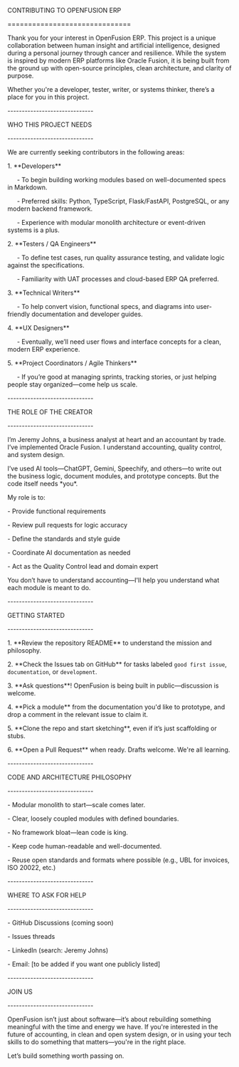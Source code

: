 ﻿CONTRIBUTING TO OPENFUSION ERP

\==============================

Thank you for your interest in OpenFusion ERP. This project is a unique collaboration between human insight and artificial intelligence, designed during a personal journey through cancer and resilience. While the system is inspired by modern ERP platforms like Oracle Fusion, it is being built from the ground up with open-source principles, clean architecture, and clarity of purpose.

Whether you're a developer, tester, writer, or systems thinker, there’s a place for you in this project.

\------------------------------

WHO THIS PROJECT NEEDS

\------------------------------

We are currently seeking contributors in the following areas:

1\. \*\*Developers\*\*  

`   `- To begin building working modules based on well-documented specs in Markdown.

`   `- Preferred skills: Python, TypeScript, Flask/FastAPI, PostgreSQL, or any modern backend framework.

`   `- Experience with modular monolith architecture or event-driven systems is a plus.

2\. \*\*Testers / QA Engineers\*\*

`   `- To define test cases, run quality assurance testing, and validate logic against the specifications.

`   `- Familiarity with UAT processes and cloud-based ERP QA preferred.

3\. \*\*Technical Writers\*\*

`   `- To help convert vision, functional specs, and diagrams into user-friendly documentation and developer guides.

4\. \*\*UX Designers\*\*

`   `- Eventually, we’ll need user flows and interface concepts for a clean, modern ERP experience.

5\. \*\*Project Coordinators / Agile Thinkers\*\*

`   `- If you’re good at managing sprints, tracking stories, or just helping people stay organized—come help us scale.

\------------------------------

THE ROLE OF THE CREATOR

\------------------------------

I’m Jeremy Johns, a business analyst at heart and an accountant by trade. I’ve implemented Oracle Fusion. I understand accounting, quality control, and system design.

I’ve used AI tools—ChatGPT, Gemini, Speechify, and others—to write out the business logic, document modules, and prototype concepts. But the code itself needs \*you\*.

My role is to:

\- Provide functional requirements

\- Review pull requests for logic accuracy

\- Define the standards and style guide

\- Coordinate AI documentation as needed

\- Act as the Quality Control lead and domain expert

You don’t have to understand accounting—I'll help you understand what each module is meant to do.

\------------------------------

GETTING STARTED

\------------------------------

1\. \*\*Review the repository README\*\* to understand the mission and philosophy.

2\. \*\*Check the Issues tab on GitHub\*\* for tasks labeled `good first issue`, `documentation`, or `development`.

3\. \*\*Ask questions\*\*! OpenFusion is being built in public—discussion is welcome.

4\. \*\*Pick a module\*\* from the documentation you'd like to prototype, and drop a comment in the relevant issue to claim it.

5\. \*\*Clone the repo and start sketching\*\*, even if it’s just scaffolding or stubs.

6\. \*\*Open a Pull Request\*\* when ready. Drafts welcome. We're all learning.

\------------------------------

CODE AND ARCHITECTURE PHILOSOPHY

\------------------------------

\- Modular monolith to start—scale comes later.

\- Clear, loosely coupled modules with defined boundaries.

\- No framework bloat—lean code is king.

\- Keep code human-readable and well-documented.

\- Reuse open standards and formats where possible (e.g., UBL for invoices, ISO 20022, etc.)

\------------------------------

WHERE TO ASK FOR HELP

\------------------------------

\- GitHub Discussions (coming soon)

\- Issues threads

\- LinkedIn (search: Jeremy Johns)

\- Email: [to be added if you want one publicly listed]

\------------------------------

JOIN US

\------------------------------

OpenFusion isn’t just about software—it’s about rebuilding something meaningful with the time and energy we have. If you're interested in the future of accounting, in clean and open system design, or in using your tech skills to do something that matters—you're in the right place.

Let’s build something worth passing on.
